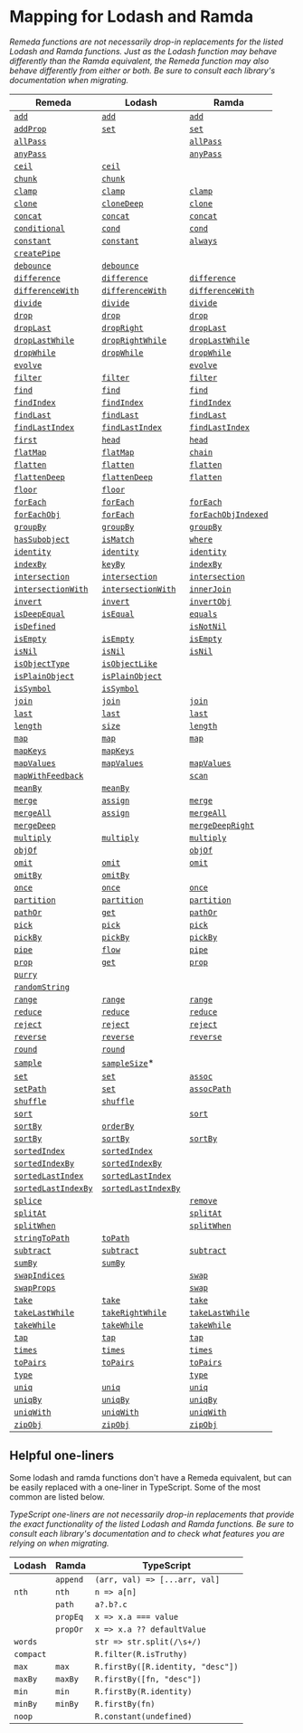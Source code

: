 # Mapping for Lodash and Ramda

_Remeda functions are not necessarily drop-in replacements for the
listed Lodash and Ramda functions. Just as the Lodash function may behave
differently than the Ramda equivalent, the Remeda function may also
behave differently from either or both. Be sure to consult each library's
documentation when migrating._

| Remeda                                                              | Lodash                                                                   | Ramda                                                              |
| ------------------------------------------------------------------- | ------------------------------------------------------------------------ | ------------------------------------------------------------------ |
| [`add`](https://remedajs.com/docs/#add)                             | [`add`](https://lodash.com/docs/4.17.15#add)                             | [`add`](https://ramdajs.com/docs/#add)                             |
| [`addProp`](https://remedajs.com/docs/#addProp)                     | [`set`](https://lodash.com/docs/4.17.15#set)                             | [`set`](https://ramdajs.com/docs/#set)                             |
| [`allPass`](https://remedajs.com/docs/#allPass)                     |                                                                          | [`allPass`](https://ramdajs.com/docs/#allPass)                     |
| [`anyPass`](https://remedajs.com/docs/#anyPass)                     |                                                                          | [`anyPass`](https://ramdajs.com/docs/#anyPass)                     |
| [`ceil`](https://remedajs.com/docs/#ceil)                           | [`ceil`](https://lodash.com/docs/4.17.15#ceil)                           |                                                                    |
| [`chunk`](https://remedajs.com/docs/#chunk)                         | [`chunk`](https://lodash.com/docs/4.17.15#chunk)                         |                                                                    |
| [`clamp`](https://remedajs.com/docs/#clamp)                         | [`clamp`](https://lodash.com/docs/4.17.15#clamp)                         | [`clamp`](https://ramdajs.com/docs/#clamp)                         |
| [`clone`](https://remedajs.com/docs/#clone)                         | [`cloneDeep`](https://lodash.com/docs/4.17.15#cloneDeep)                 | [`clone`](https://ramdajs.com/docs/#clone)                         |
| [`concat`](https://remedajs.com/docs/#concat)                       | [`concat`](https://lodash.com/docs/4.17.15#concat)                       | [`concat`](https://ramdajs.com/docs/#concat)                       |
| [`conditional`](https://remedajs.com/docs/#conditional)             | [`cond`](https://lodash.com/docs/4.17.15#cond)                           | [`cond`](https://ramdajs.com/docs/#cond)                           |
| [`constant`](https://remedajs.com/docs/#constant)                   | [`constant`](https://lodash.com/docs/4.17.15#constant)                   | [`always`](https://ramdajs.com/docs/#always)                       |
| [`createPipe`](https://remedajs.com/docs/#createPipe)               |                                                                          |                                                                    |
| [`debounce`](https://remedajs.com/docs/#debounce)                   | [`debounce`](https://lodash.com/docs/4.17.15#debounce)                   |                                                                    |
| [`difference`](https://remedajs.com/docs/#difference)               | [`difference`](https://lodash.com/docs/4.17.15#difference)               | [`difference`](https://ramdajs.com/docs/#difference)               |
| [`differenceWith`](https://remedajs.com/docs/#differenceWith)       | [`differenceWith`](https://lodash.com/docs/4.17.15#differenceWith)       | [`differenceWith`](https://ramdajs.com/docs/#differenceWith)       |
| [`divide`](https://remedajs.com/docs/#divide)                       | [`divide`](https://lodash.com/docs/4.17.15#divide)                       | [`divide`](https://ramdajs.com/docs/#divide)                       |
| [`drop`](https://remedajs.com/docs/#drop)                           | [`drop`](https://lodash.com/docs/4.17.15#drop)                           | [`drop`](https://ramdajs.com/docs/#drop)                           |
| [`dropLast`](https://remedajs.com/docs/#dropLast)                   | [`dropRight`](https://lodash.com/docs/4.17.15#dropRight)                 | [`dropLast`](https://ramdajs.com/docs/#dropLast)                   |
| [`dropLastWhile`](https://remedajs.com/docs/#dropLastWhile)         | [`dropRightWhile`](https://lodash.com/docs/4.17.15#dropRightWhile)       | [`dropLastWhile`](https://ramdajs.com/docs/#dropLastWhile)         |
| [`dropWhile`](https://remedajs.com/docs/#dropWhile)                 | [`dropWhile`](https://lodash.com/docs/4.17.15#dropWhile)                 | [`dropWhile`](https://ramdajs.com/docs/#dropWhile)                 |
| [`evolve`](https://remedajs.com/docs/#evolve)                       |                                                                          | [`evolve`](https://ramdajs.com/docs/#evolve)                       |
| [`filter`](https://remedajs.com/docs/#filter)                       | [`filter`](https://lodash.com/docs/4.17.15#filter)                       | [`filter`](https://ramdajs.com/docs/#filter)                       |
| [`find`](https://remedajs.com/docs/#find)                           | [`find`](https://lodash.com/docs/4.17.15#find)                           | [`find`](https://ramdajs.com/docs/#find)                           |
| [`findIndex`](https://remedajs.com/docs/#findIndex)                 | [`findIndex`](https://lodash.com/docs/4.17.15#findIndex)                 | [`findIndex`](https://ramdajs.com/docs/#findIndex)                 |
| [`findLast`](https://remedajs.com/docs/#findLast)                   | [`findLast`](https://lodash.com/docs/4.17.15#findLast)                   | [`findLast`](https://ramdajs.com/docs/#findLast)                   |
| [`findLastIndex`](https://remedajs.com/docs/#findLastIndex)         | [`findLastIndex`](https://lodash.com/docs/4.17.15#findLastIndex)         | [`findLastIndex`](https://ramdajs.com/docs/#findLastIndex)         |
| [`first`](https://remedajs.com/docs/#first)                         | [`head`](https://lodash.com/docs/4.17.15#head)                           | [`head`](https://ramdajs.com/docs/#head)                           |
| [`flatMap`](https://remedajs.com/docs/#flatMap)                     | [`flatMap`](https://lodash.com/docs/4.17.15#flatMap)                     | [`chain`](https://ramdajs.com/docs/#chain)                         |
| [`flatten`](https://remedajs.com/docs/#flatten)                     | [`flatten`](https://lodash.com/docs/4.17.15#flatten)                     | [`flatten`](https://ramdajs.com/docs/#flatten)                     |
| [`flattenDeep`](https://remedajs.com/docs/#flattenDeep)             | [`flattenDeep`](https://lodash.com/docs/4.17.15#flattenDeep)             | [`flatten`](https://ramdajs.com/docs/#flatten)                     |
| [`floor`](https://remedajs.com/docs/#floor)                         | [`floor`](https://lodash.com/docs/4.17.15#floor)                         |                                                                    |
| [`forEach`](https://remedajs.com/docs/#forEach)                     | [`forEach`](https://lodash.com/docs/4.17.15#forEach)                     | [`forEach`](https://ramdajs.com/docs/#forEach)                     |
| [`forEachObj`](https://remedajs.com/docs/#forEachObj)               | [`forEach`](https://lodash.com/docs/4.17.15#forEach)                     | [`forEachObjIndexed`](https://ramdajs.com/docs/#forEachObjIndexed) |
| [`groupBy`](https://remedajs.com/docs/#groupBy)                     | [`groupBy`](https://lodash.com/docs/4.17.15#groupBy)                     | [`groupBy`](https://ramdajs.com/docs/#groupBy)                     |
| [`hasSubobject`](https://remedajs.com/docs/#hasSubobject)           | [`isMatch`](https://lodash.com/docs/4.17.15#isMatch)                     | [`where`](https://ramdajs.com/docs/#where)                         |
| [`identity`](https://remedajs.com/docs/#identity)                   | [`identity`](https://lodash.com/docs/4.17.15#identity)                   | [`identity`](https://ramdajs.com/docs/#identity)                   |
| [`indexBy`](https://remedajs.com/docs/#indexBy)                     | [`keyBy`](https://lodash.com/docs/4.17.15#keyBy)                         | [`indexBy`](https://ramdajs.com/docs/#indexBy)                     |
| [`intersection`](https://remedajs.com/docs/#intersection)           | [`intersection`](https://lodash.com/docs/4.17.15#intersection)           | [`intersection`](https://ramdajs.com/docs/#intersection)           |
| [`intersectionWith`](https://remedajs.com/docs/#intersectionWith)   | [`intersectionWith`](https://lodash.com/docs/4.17.15#intersectionWith)   | [`innerJoin`](https://ramdajs.com/docs/#innerJoin)                 |
| [`invert`](https://remedajs.com/docs/#invert)                       | [`invert`](https://lodash.com/docs/4.17.15#invert)                       | [`invertObj`](https://ramdajs.com/docs/#invertObj)                 |
| [`isDeepEqual`](https://remedajs.com/docs/#isDeepEqual)             | [`isEqual`](https://lodash.com/docs/4.17.15#isEqual)                     | [`equals`](https://ramdajs.com/docs/#equals)                       |
| [`isDefined`](https://remedajs.com/docs/#isDefined)                 |                                                                          | [`isNotNil`](https://ramdajs.com/docs/#isNotNil)                   |
| [`isEmpty`](https://remedajs.com/docs/#isEmpty)                     | [`isEmpty`](https://lodash.com/docs/4.17.15#isEmpty)                     | [`isEmpty`](https://ramdajs.com/docs/#isEmpty)                     |
| [`isNil`](https://remedajs.com/docs/#isNil)                         | [`isNil`](https://lodash.com/docs/4.17.15#isNil)                         | [`isNil`](https://ramdajs.com/docs/#isNil)                         |
| [`isObjectType`](https://remedajs.com/docs/#isObjectType)           | [`isObjectLike`](https://lodash.com/docs/4.17.15#isObjectLike)           |                                                                    |
| [`isPlainObject`](https://remedajs.com/docs/#isPlainObject)         | [`isPlainObject`](https://lodash.com/docs/4.17.15#isPlainObject)         |                                                                    |
| [`isSymbol`](https://remedajs.com/docs/#isSymbol)                   | [`isSymbol`](https://lodash.com/docs/4.17.15#isSymbol)                   |                                                                    |
| [`join`](https://remedajs.com/docs/#join)                           | [`join`](https://lodash.com/docs/4.17.15#join)                           | [`join`](https://ramdajs.com/docs/#join)                           |
| [`last`](https://remedajs.com/docs/#last)                           | [`last`](https://lodash.com/docs/4.17.15#last)                           | [`last`](https://ramdajs.com/docs/#last)                           |
| [`length`](https://remedajs.com/docs/#length)                       | [`size`](https://lodash.com/docs/4.17.15#size)                           | [`length`](https://ramdajs.com/docs/#length)                       |
| [`map`](https://remedajs.com/docs/#map)                             | [`map`](https://lodash.com/docs/4.17.15#map)                             | [`map`](https://ramdajs.com/docs/#map)                             |
| [`mapKeys`](https://remedajs.com/docs/#mapKeys)                     | [`mapKeys`](https://lodash.com/docs/4.17.15#mapKeys)                     |                                                                    |
| [`mapValues`](https://remedajs.com/docs/#mapValues)                 | [`mapValues`](https://lodash.com/docs/4.17.15#mapValues)                 | [`mapValues`](https://ramdajs.com/docs/#mapObjIndexed)             |
| [`mapWithFeedback`](https://remedajs.com/docs/#mapWithFeedback)     |                                                                          | [`scan`](https://ramdajs.com/docs/#scan)                           |
| [`meanBy`](https://remedajs.com/docs/#meanBy)                       | [`meanBy`](https://lodash.com/docs/4.17.15#meanBy)                       |                                                                    |
| [`merge`](https://remedajs.com/docs/#merge)                         | [`assign`](https://lodash.com/docs/4.17.15#assign)                       | [`merge`](https://ramdajs.com/docs/#merge)                         |
| [`mergeAll`](https://remedajs.com/docs/#mergeAll)                   | [`assign`](https://lodash.com/docs/4.17.15#assign)                       | [`mergeAll`](https://ramdajs.com/docs/#mergeAll)                   |
| [`mergeDeep`](https://remedajs.com/docs/#mergeDeep)                 |                                                                          | [`mergeDeepRight`](https://ramdajs.com/docs/#mergeDeepRight)       |
| [`multiply`](https://remedajs.com/docs/#multiply)                   | [`multiply`](https://lodash.com/docs/4.17.15#multiply)                   | [`multiply`](https://ramdajs.com/docs/#multiply)                   |
| [`objOf`](https://remedajs.com/docs/#objOf)                         |                                                                          | [`objOf`](https://ramdajs.com/docs/#objOf)                         |
| [`omit`](https://remedajs.com/docs/#omit)                           | [`omit`](https://lodash.com/docs/4.17.15#omit)                           | [`omit`](https://ramdajs.com/docs/#omit)                           |
| [`omitBy`](https://remedajs.com/docs/#omitBy)                       | [`omitBy`](https://lodash.com/docs/4.17.15#omitBy)                       |                                                                    |
| [`once`](https://remedajs.com/docs/#once)                           | [`once`](https://lodash.com/docs/4.17.15#once)                           | [`once`](https://ramdajs.com/docs/#once)                           |
| [`partition`](https://remedajs.com/docs/#partition)                 | [`partition`](https://lodash.com/docs/4.17.15#partition)                 | [`partition`](https://ramdajs.com/docs/#partition)                 |
| [`pathOr`](https://remedajs.com/docs/#pathOr)                       | [`get`](https://lodash.com/docs/4.17.15#get)                             | [`pathOr`](https://ramdajs.com/docs/#pathOr)                       |
| [`pick`](https://remedajs.com/docs/#pick)                           | [`pick`](https://lodash.com/docs/4.17.15#pick)                           | [`pick`](https://ramdajs.com/docs/#pick)                           |
| [`pickBy`](https://remedajs.com/docs/#pickBy)                       | [`pickBy`](https://lodash.com/docs/4.17.15#pickBy)                       | [`pickBy`](https://ramdajs.com/docs/#pickBy)                       |
| [`pipe`](https://remedajs.com/docs/#pipe)                           | [`flow`](https://lodash.com/docs/4.17.15#flow)                           | [`pipe`](https://ramdajs.com/docs/#pipe)                           |
| [`prop`](https://remedajs.com/docs/#prop)                           | [`get`](https://lodash.com/docs/4.17.15#get)                             | [`prop`](https://ramdajs.com/docs/#prop)                           |
| [`purry`](https://remedajs.com/docs/#purry)                         |                                                                          |                                                                    |
| [`randomString`](https://remedajs.com/docs/#randomString)           |                                                                          |                                                                    |
| [`range`](https://remedajs.com/docs/#range)                         | [`range`](https://lodash.com/docs/4.17.15#range)                         | [`range`](https://ramdajs.com/docs/#range)                         |
| [`reduce`](https://remedajs.com/docs/#reduce)                       | [`reduce`](https://lodash.com/docs/4.17.15#reduce)                       | [`reduce`](https://ramdajs.com/docs/#reduce)                       |
| [`reject`](https://remedajs.com/docs/#reject)                       | [`reject`](https://lodash.com/docs/4.17.15#reject)                       | [`reject`](https://ramdajs.com/docs/#reject)                       |
| [`reverse`](https://remedajs.com/docs/#reverse)                     | [`reverse`](https://lodash.com/docs/4.17.15#reverse)                     | [`reverse`](https://ramdajs.com/docs/#reverse)                     |
| [`round`](https://remedajs.com/docs/#round)                         | [`round`](https://lodash.com/docs/4.17.15#round)                         |                                                                    |
| [`sample`](https://remedajs.com/docs/#sample)                       | [`sampleSize`](https://lodash.com/docs/4.17.15#)\*                       |                                                                    |
| [`set`](https://remedajs.com/docs/#set)                             | [`set`](https://lodash.com/docs/4.17.15#set)                             | [`assoc`](https://ramdajs.com/docs/#assoc)                         |
| [`setPath`](https://remedajs.com/docs/#setPath)                     | [`set`](https://lodash.com/docs/4.17.15#set)                             | [`assocPath`](https://ramdajs.com/docs/#assocPath)                 |
| [`shuffle`](https://remedajs.com/docs/#shuffle)                     | [`shuffle`](https://lodash.com/docs/4.17.15#shuffle)                     |                                                                    |
| [`sort`](https://remedajs.com/docs/#sort)                           |                                                                          | [`sort`](https://ramdajs.com/docs/#sort)                           |
| [`sortBy`](https://remedajs.com/docs/#sortBy)                       | [`orderBy`](https://lodash.com/docs/4.17.15#orderBy)                     |                                                                    |
| [`sortBy`](https://remedajs.com/docs/#sortBy)                       | [`sortBy`](https://lodash.com/docs/4.17.15#sortBy)                       | [`sortBy`](https://ramdajs.com/docs/#sortBy)                       |
| [`sortedIndex`](https://remedajs.com/docs/#sortedIndex)             | [`sortedIndex`](https://lodash.com/docs/4.17.15#sortedIndex)             |                                                                    |
| [`sortedIndexBy`](https://remedajs.com/docs/#sortedIndexBy)         | [`sortedIndexBy`](https://lodash.com/docs/4.17.15#sortedIndexBy)         |                                                                    |
| [`sortedLastIndex`](https://remedajs.com/docs/#sortedLastIndex)     | [`sortedLastIndex`](https://lodash.com/docs/4.17.15#sortedLastIndex)     |                                                                    |
| [`sortedLastIndexBy`](https://remedajs.com/docs/#sortedLastIndexBy) | [`sortedLastIndexBy`](https://lodash.com/docs/4.17.15#sortedLastIndexBy) |                                                                    |
| [`splice`](https://remedajs.com/docs/#splice)                       |                                                                          | [`remove`](https://ramdajs.com/docs/#remove)                       |
| [`splitAt`](https://remedajs.com/docs/#splitAt)                     |                                                                          | [`splitAt`](https://ramdajs.com/docs/#splitAt)                     |
| [`splitWhen`](https://remedajs.com/docs/#splitWhen)                 |                                                                          | [`splitWhen`](https://ramdajs.com/docs/#splitWhen)                 |
| [`stringToPath`](https://remedajs.com/docs/#stringToPath)           | [`toPath`](https://lodash.com/docs/4.17.15#toPath)                       |                                                                    |
| [`subtract`](https://remedajs.com/docs/#subtract)                   | [`subtract`](https://lodash.com/docs/4.17.15#subtract)                   | [`subtract`](https://ramdajs.com/docs/#subtract)                   |
| [`sumBy`](https://remedajs.com/docs/#sumBy)                         | [`sumBy`](https://lodash.com/docs/4.17.15#sumBy)                         |                                                                    |
| [`swapIndices`](https://remedajs.com/docs/#swapIndices)             |                                                                          | [`swap`](https://ramdajs.com/docs/#swap)                           |
| [`swapProps`](https://remedajs.com/docs/#swapProps)                 |                                                                          | [`swap`](https://ramdajs.com/docs/#swap)                           |
| [`take`](https://remedajs.com/docs/#take)                           | [`take`](https://lodash.com/docs/4.17.15#take)                           | [`take`](https://ramdajs.com/docs/#take)                           |
| [`takeLastWhile`](https://remedajs.com/docs/#takeLastWhile)         | [`takeRightWhile`](https://lodash.com/docs/4.17.15#takeRightWhile)       | [`takeLastWhile`](https://ramdajs.com/docs/#takeLastWhile)         |
| [`takeWhile`](https://remedajs.com/docs/#takeWhile)                 | [`takeWhile`](https://lodash.com/docs/4.17.15#takeWhile)                 | [`takeWhile`](https://ramdajs.com/docs/#takeWhile)                 |
| [`tap`](https://remedajs.com/docs/#tap)                             | [`tap`](https://lodash.com/docs/4.17.15#tap)                             | [`tap`](https://ramdajs.com/docs/#tap)                             |
| [`times`](https://remedajs.com/docs/#times)                         | [`times`](https://lodash.com/docs/4.17.15#times)                         | [`times`](https://ramdajs.com/docs/#times)                         |
| [`toPairs`](https://remedajs.com/docs/#toPairs)                     | [`toPairs`](https://lodash.com/docs/4.17.15#toPairs)                     | [`toPairs`](https://ramdajs.com/docs/#toPairs)                     |
| [`type`](https://remedajs.com/docs/#type)                           |                                                                          | [`type`](https://ramdajs.com/docs/#type)                           |
| [`uniq`](https://remedajs.com/docs/#uniq)                           | [`uniq`](https://lodash.com/docs/4.17.15#uniq)                           | [`uniq`](https://ramdajs.com/docs/#uniq)                           |
| [`uniqBy`](https://remedajs.com/docs/#uniqBy)                       | [`uniqBy`](https://lodash.com/docs/4.17.15#uniqBy)                       | [`uniqBy`](https://ramdajs.com/docs/#uniqBy)                       |
| [`uniqWith`](https://remedajs.com/docs/#uniqWith)                   | [`uniqWith`](https://lodash.com/docs/4.17.15#uniqWith)                   | [`uniqWith`](https://ramdajs.com/docs/#uniqWith)                   |
| [`zipObj`](https://remedajs.com/docs/#zipObj)                       | [`zipObj`](https://lodash.com/docs/4.17.15#zipObj)                       | [`zipObj`](https://ramdajs.com/docs/#zipObj)                       |

## Helpful one-liners

Some lodash and ramda functions don't have a Remeda equivalent, but can be
easily replaced with a one-liner in TypeScript. Some of the most common
are listed below.

_TypeScript one-liners are not necessarily drop-in replacements that
provide the exact functionality of the listed Lodash and Ramda functions.
Be sure to consult each library's documentation and to check what features
you are relying on when migrating._

| Lodash    | Ramda    | TypeScript                        |
| --------- | -------- | --------------------------------- |
|           | `append` | `(arr, val) => [...arr, val]`     |
| `nth`     | `nth`    | `n => a[n]`                       |
|           | `path`   | `a?.b?.c`                         |
|           | `propEq` | `x => x.a === value`              |
|           | `propOr` | `x => x.a ?? defaultValue`        |
| `words`   |          | `str => str.split(/\s+/)`         |
| `compact` |          | `R.filter(R.isTruthy)`            |
| `max`     | `max`    | `R.firstBy([R.identity, "desc"])` |
| `maxBy`   | `maxBy`  | `R.firstBy([fn, "desc"])`         |
| `min`     | `min`    | `R.firstBy(R.identity)`           |
| `minBy`   | `minBy`  | `R.firstBy(fn)`                   |
| `noop`    |          | `R.constant(undefined)`           |
